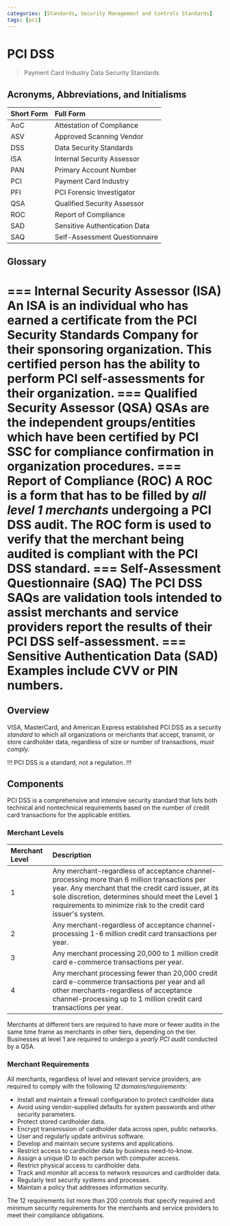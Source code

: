 ```yaml
---
categories: [Standards, Security Management and Controls Standards]
tags: [pci]
---
```


# PCI DSS

> Payment Card Industry Data Security Standards

## Acronyms, Abbreviations, and Initialisms

Short Form | Full Form
:--- | :---
AoC | Attestation of Compliance
ASV | Approved Scanning Vendor
DSS | Data Security Standards
ISA | Internal Security Assessor
PAN | Primary Account Number
PCI | Payment Card Industry
PFI | PCI Forensic Investigator
QSA |	Qualified Security Assessor
ROC |	Report of Compliance
SAD |	Sensitive Authentication Data
SAQ |	Self-Assessment Questionnaire

## Glossary

=== Internal Security Assessor (ISA)
An ISA is an individual who has earned a certificate from the PCI Security Standards Company for their sponsoring organization. This certified person has the ability to perform PCI self-assessments for their organization.
=== Qualified Security Assessor (QSA)
QSAs are the independent groups/entities which have been certified by PCI SSC for compliance confirmation in organization procedures.
=== Report of Compliance (ROC)
A ROC is a form that has to be filled by *all level 1 merchants* undergoing a PCI DSS audit. The ROC form is used to verify that the merchant being audited is compliant with the PCI DSS standard.
=== Self-Assessment Questionnaire (SAQ)
The PCI DSS SAQs are validation tools intended to assist merchants and service providers report the results of their PCI DSS self-assessment.
=== Sensitive Authentication Data (SAD)
Examples include CVV or PIN numbers.
===

## Overview

VISA, MasterCard, and American Express established PCI DSS as a security *standard* to which all organizations or merchants that accept, transmit, or store cardholder data, regardless of size or number of transactions, *must comply*.

!!!
PCI DSS is a standard, not a regulation.
!!!

## Components

PCI DSS is a comprehensive and intensive security standard that lists both technical and nontechnical requirements based on the number of credit card transactions for the applicable entities.

### Merchant Levels

Merchant Level | Description
:--- | :---
1 | Any merchant-regardless of acceptance channel-processing more than 6 million transactions per year. Any merchant that the credit card issuer, at its sole discretion, determines should meet the Level 1 requirements to minimize risk to the credit card issuer's system.
2 | Any merchant-regardless of acceptance channel-processing 1-6 million credit card transactions per year.
3 | Any merchant processing 20,000 to 1 million credit card e-commerce transactions per year.
4 | Any merchant processing fewer than 20,000 credit card e-commerce transactions per year and all other merchants-regardless of acceptance channel-processing up to 1 million credit card transactions per year.

Merchants at different tiers are required to have more or fewer audits in the same time frame as merchants in other tiers, depending on the tier. Businesses at level 1 are required to undergo a *yearly PCI audit* conducted by a QSA.

### Merchant Requirements

All merchants, regardless of level and relevant service providers, are required to comply with the following *12 domains/requirements*:

- Install and maintain a firewall configuration to protect cardholder data
- Avoid using vendor-supplied defaults for system passwords and other security parameters.
- Protect stored cardholder data.
- Encrypt transmission of cardholder data across open, public networks.
- User and regularly update antivirus software.
- Develop and maintain secure systems and applications.
- Restrict access to cardholder data by business need-to-know.
- Assign a unique ID to each person with computer access.
- Restrict physical access to cardholder data.
- Track and monitor all access to network resources and cardholder data.
- Regularly test security systems and processes.
- Maintain a policy that addresses information security.

The 12 requirements list more than 200 controls that specify required and minimum security requirements for the merchants and service providers to meet their compliance obligations.
